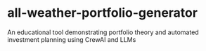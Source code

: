 # all-weather-portfolio-generator
An educational tool demonstrating portfolio theory and automated investment planning using CrewAI and LLMs
